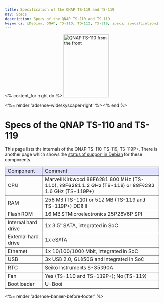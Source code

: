 ```yaml
---
title: Specification of the QNAP TS-119 and TS-119
nav: Specs
description: Specs of the QNAP TS-110 and TS-119
keywords: [Debian, QNAP, TS-110, TS-112, TS-119, specs, specification]
---
```


<% content_for :right do %>
<img src = "../images/r_qnap_ts110.jpg" class="border" alt="QNAP TS-110 from the front" width="148" height="206" />

<%= render 'adsense-wideskyscaper-right' %>
<% end %>

<h1>Specs of the QNAP TS-110 and TS-119</h1>

This page lists the internals of the QNAP TS-110, TS-119, TS-119P+.  There
is another page which shows the <a href = "../status">status of support in
Debian</a> for these components.

<table style="border-style: none" border="1" cellpadding="5">

<tr style="background-color: #E0E0FF">
<td>Component</td>
<td>Comment</td>
</tr>

<tr>
<td>CPU</td>
<td>Marvell Kirkwood 88F6281 800 MHz (TS-110), 88F6281 1.2 GHz (TS-119) or 88F6282 1.6 GHz (TS-119P+)
</td>
</tr>

<tr>
<td>RAM</td>
<td>256 MB (TS-110) or 512 MB (TS-119 and TS-119P+) DDR II</td>
</tr>

<tr>
<td>Flash ROM</td>
<td>16 MB STMicroelectronics 25P28V6P SPI</td>
</tr>

<tr>
<td>Internal hard drive</td>
<td>1x 3.5" SATA, integrated in SoC</td>
</tr>

<tr>
<td>External hard drive</td>
<td>1x eSATA</td>
</tr>

<tr>
<td>Ethernet</td>
<td>1x 10/100/1000 Mbit, integrated in SoC</td>
</tr>

<tr>
<td>USB</td>
<td>3x USB 2.0, GL850G and integrated in SoC</td>
</tr>

<tr>
<td>RTC</td>
<td>Seiko Instruments S-35390A</td>
</tr>

<tr>
<td>Fan</td>
<td>Yes (TS-110 and TS-119P+); No (TS-119)</td>
</tr>

<tr>
<td>Boot loader</td>
<td>U-Boot</td>
</tr>

</table>

<div class="bbf">
<%= render 'adsense-banner-before-footer' %>
</div>

